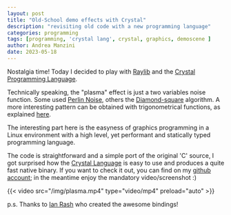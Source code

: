 ```yaml
---
layout: post
title: "Old-School demo effects with Crystal"
description: "revisiting old code with a new programming language"
categories: programming
tags: [programming, 'crystal lang', crystal, graphics, demoscene ]
author: Andrea Manzini
date: 2023-05-18
---
```


Nostalgia time! Today I decided to play with [Raylib](https://www.raylib.com/index.html) and the [Crystal Programming Language](https://crystal-lang.org/). 

Technically speaking, the "plasma" effect is just a two variables noise function. Some used [Perlin Noise](https://en.wikipedia.org/wiki/Perlin_noise), others the [Diamond-square](https://en.wikipedia.org/wiki/Diamond-square_algorithm) algorithm. A more interesting pattern can be obtained with trigonometrical functions, as explained [here](https://lodev.org/cgtutor/plasma.html).

The interesting part here is the easyness of graphics programming in a Linux environment with a high level, yet performant and statically typed programming language.

The code is straightforward and a simple port of the original 'C' source, I got surprised how the [Crystal Language](https://crystal-lang.org/) is easy to use and produces a quite fast native binary. If you want to check it out, you can find on my [github account](https://github.com/ilmanzo/plasmademo); in the meantime enjoy the mandatory video/screenshot :)

{{< video src="/img/plasma.mp4" type="video/mp4" preload="auto" >}}

p.s. Thanks to [Ian Rash](https://github.com/sol-vin/raylib-cr) who created the awesome bindings! 